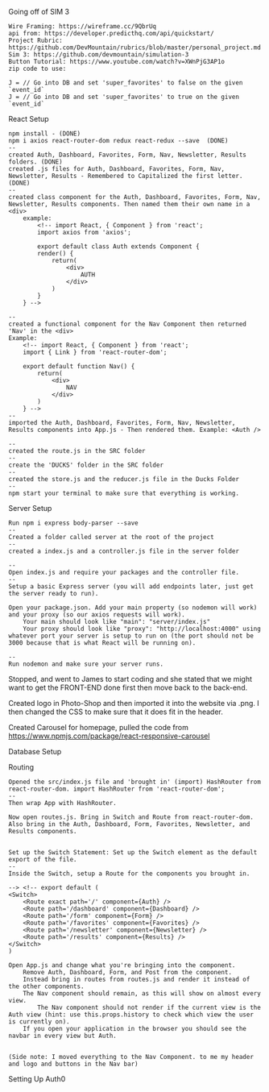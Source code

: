 Going off of SIM 3

    Wire Framing: https://wireframe.cc/9QbrUq
    api from: https://developer.predicthq.com/api/quickstart/
    Project Rubric: https://github.com/DevMountain/rubrics/blob/master/personal_project.md
    Sim 3: https://github.com/devmountain/simulation-3
    Button Tutorial: https://www.youtube.com/watch?v=XWnPjG3AP1o
    zip code to use: 
    
    J = // Go into DB and set 'super_favorites' to false on the given `event_id`
    J = // Go into DB and set 'super_favorites' to true on the given `event_id`

React Setup

    npm install - (DONE)
    npm i axios react-router-dom redux react-redux --save  (DONE)
    --
    created Auth, Dashboard, Favorites, Form, Nav, Newsletter, Results folders. (DONE)
    created .js files for Auth, Dashboard, Favorites, Form, Nav, Newsletter, Results - Remembered to Capitalized the first letter. (DONE)
    --
    created class component for the Auth, Dashboard, Favorites, Form, Nav, Newsletter, Results components. Then named them their own name in a <div>
        example:
            <!-- import React, { Component } from 'react';
            import axios from 'axios';

            export default class Auth extends Component {
            render() {
                return(
                    <div>
                        AUTH
                    </div>
                )
            }
        } -->

    --
    created a functional component for the Nav Component then returned 'Nav' in the <div>
    Example:
        <!-- import React, { Component } from 'react';
        import { Link } from 'react-router-dom';

        export default function Nav() {
            return(
                <div>
                    NAV
                </div>
            )
        } -->
    --
    imported the Auth, Dashboard, Favorites, Form, Nav, Newsletter, Results components into App.js - Then rendered them. Example: <Auth />

    --
    created the route.js in the SRC folder
    --
    create the 'DUCKS' folder in the SRC folder
    --
    created the store.js and the reducer.js file in the Ducks Folder
    --
    npm start your terminal to make sure that everything is working. 

Server Setup

    Run npm i express body-parser --save
    --
    Created a folder called server at the root of the project
    --
    created a index.js and a controller.js file in the server folder
    
    --
    Open index.js and require your packages and the controller file.
    --
    Setup a basic Express server (you will add endpoints later, just get the server ready to run).

    Open your package.json. Add your main property (so nodemon will work) and your proxy (so our axios requests will work).
        Your main should look like "main": "server/index.js"
        Your proxy should look like "proxy": "http://localhost:4000" using whatever port your server is setup to run on (the port should not be 3000 because that is what React will be running on).

    --
    Run nodemon and make sure your server runs.

Stopped, and went to James to start coding and she stated that we might want to get the FRONT-END done first then move back to the back-end. 

Created logo in Photo-Shop and then imported it into the website via .png. I then changed the CSS to make sure that it does fit in the header. 

Created Carousel for homepage, pulled the code from https://www.npmjs.com/package/react-responsive-carousel

Database Setup

Routing

    Opened the src/index.js file and 'brought in' (import) HashRouter from react-router-dom. import HashRouter from 'react-router-dom';
    --
    Then wrap App with HashRouter.

    Now open routes.js. Bring in Switch and Route from react-router-dom. Also bring in the Auth, Dashboard, Form, Favorites, Newsletter, and Results components.


    Set up the Switch Statement: Set up the Switch element as the default export of the file.
    --
    Inside the Switch, setup a Route for the components you brought in.

    --> <!-- export default (
    <Switch>
        <Route exact path='/' component={Auth} />
        <Route path='/dashboard' component={Dashboard} />
        <Route path='/form' component={Form} />
        <Route path='/favorites' component={Favorites} />
        <Route path='/newsletter' component={Newsletter} />
        <Route path='/results' component={Results} />
    </Switch>
    )

    Open App.js and change what you're bringing into the component.
        Remove Auth, Dashboard, Form, and Post from the component.
        Instead bring in routes from routes.js and render it instead of the other components.
        The Nav component should remain, as this will show on almost every view.
            The Nav component should not render if the current view is the Auth view (hint: use this.props.history to check which view the user is currently on).
        If you open your application in the browser you should see the navbar in every view but Auth.


    (Side note: I moved everything to the Nav Component. to me my header and logo and buttons in the Nav bar)


Setting Up Auth0

    




